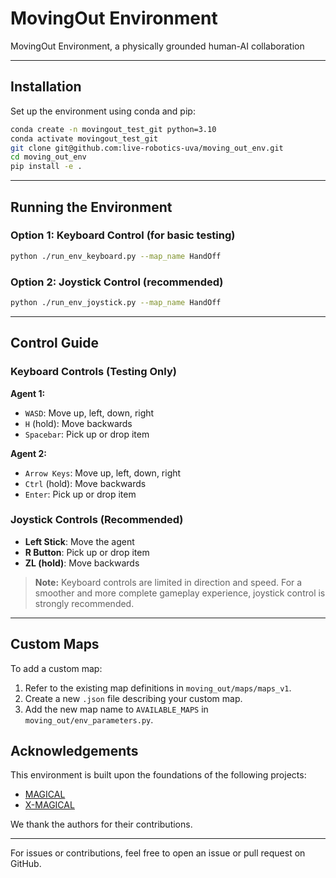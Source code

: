 # MovingOut Environment

MovingOut Environment, a physically grounded human-AI collaboration

---

## Installation

Set up the environment using conda and pip:

```bash
conda create -n movingout_test_git python=3.10
conda activate movingout_test_git
git clone git@github.com:live-robotics-uva/moving_out_env.git
cd moving_out_env
pip install -e .
```

---

## Running the Environment

### Option 1: Keyboard Control (for basic testing)

```bash
python ./run_env_keyboard.py --map_name HandOff
```

### Option 2: Joystick Control (recommended)

```bash
python ./run_env_joystick.py --map_name HandOff
```

---

## Control Guide

### Keyboard Controls (Testing Only)

**Agent 1:**

* `WASD`: Move up, left, down, right
* `H` (hold): Move backwards
* `Spacebar`: Pick up or drop item

**Agent 2:**

* `Arrow Keys`: Move up, left, down, right
* `Ctrl` (hold): Move backwards
* `Enter`: Pick up or drop item

### Joystick Controls (Recommended)

* **Left Stick**: Move the agent
* **R Button**: Pick up or drop item
* **ZL (hold)**: Move backwards

> **Note:** Keyboard controls are limited in direction and speed. For a smoother and more complete gameplay experience, joystick control is strongly recommended.

---

## Custom Maps

To add a custom map:

1. Refer to the existing map definitions in `moving_out/maps/maps_v1`.
2. Create a new `.json` file describing your custom map.
3. Add the new map name to `AVAILABLE_MAPS` in `moving_out/env_parameters.py`.



## Acknowledgements

This environment is built upon the foundations of the following projects:

* [MAGICAL](https://github.com/qxcv/magical)
* [X-MAGICAL](https://github.com/kevinzakka/x-magical)

We thank the authors for their contributions.

---

For issues or contributions, feel free to open an issue or pull request on GitHub.
